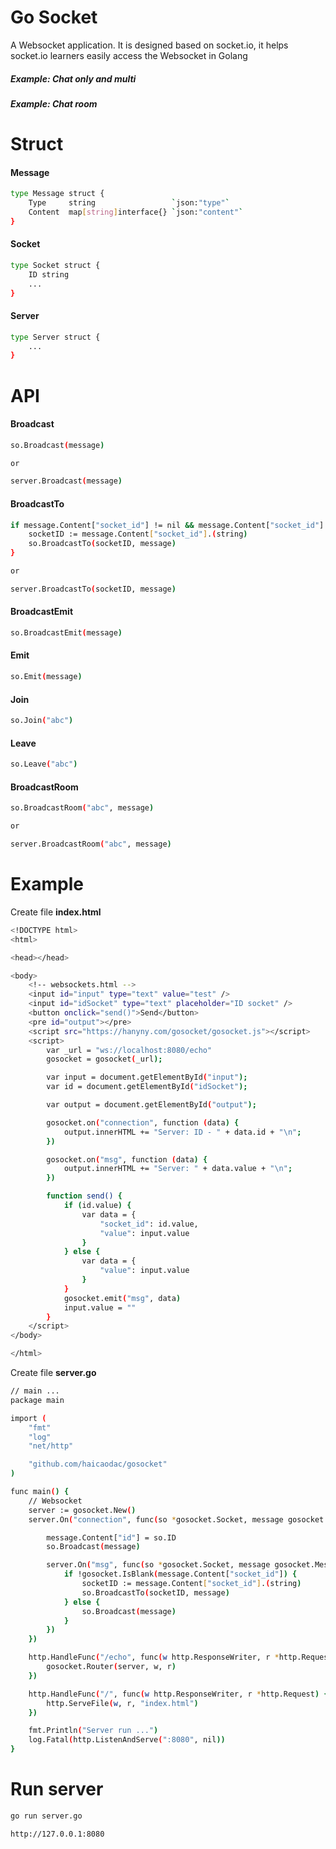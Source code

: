 # Go Socket

A Websocket application. It is designed based on socket.io, it helps socket.io learners easily access the Websocket in Golang

##### Example: Chat only and multi
##### Example: Chat room

# Struct 
#### Message
```sh
type Message struct {
	Type     string                 `json:"type"`
	Content  map[string]interface{} `json:"content"`
}
```
#### Socket
```sh
type Socket struct {
    ID string
    ...
}
```
#### Server
```sh
type Server struct {
    ...
}
```
# API

#### Broadcast
```sh
so.Broadcast(message)

or

server.Broadcast(message)
```
#### BroadcastTo
```sh
if message.Content["socket_id"] != nil && message.Content["socket_id"] != "" {
    socketID := message.Content["socket_id"].(string)
    so.BroadcastTo(socketID, message)
}

or 

server.BroadcastTo(socketID, message)
```
#### BroadcastEmit
```sh
so.BroadcastEmit(message)
```
#### Emit
```sh
so.Emit(message)
```
#### Join
```sh
so.Join("abc")
```
#### Leave
```sh
so.Leave("abc")
```
#### BroadcastRoom
```sh
so.BroadcastRoom("abc", message)

or 

server.BroadcastRoom("abc", message)
```

# Example

Create file **index.html**
```sh
<!DOCTYPE html>
<html>

<head></head>

<body>
    <!-- websockets.html -->
    <input id="input" type="text" value="test" />
    <input id="idSocket" type="text" placeholder="ID socket" />
    <button onclick="send()">Send</button>
    <pre id="output"></pre>
    <script src="https://hanyny.com/gosocket/gosocket.js"></script>
    <script>
        var _url = "ws://localhost:8080/echo"
        gosocket = gosocket(_url);

        var input = document.getElementById("input");
        var id = document.getElementById("idSocket");

        var output = document.getElementById("output");

        gosocket.on("connection", function (data) {
            output.innerHTML += "Server: ID - " + data.id + "\n";
        })

        gosocket.on("msg", function (data) {
            output.innerHTML += "Server: " + data.value + "\n";
        })

        function send() {
            if (id.value) {
                var data = {
                    "socket_id": id.value,
                    "value": input.value
                }
            } else {
                var data = {
                    "value": input.value
                }
            }
            gosocket.emit("msg", data)
            input.value = ""
        }
    </script>
</body>

</html>
```
Create file **server.go**
```sh
// main ...
package main

import (
	"fmt"
	"log"
	"net/http"

	"github.com/haicaodac/gosocket"
)

func main() {
	// Websocket
	server := gosocket.New()
	server.On("connection", func(so *gosocket.Socket, message gosocket.Message) {

		message.Content["id"] = so.ID
		so.Broadcast(message)

		server.On("msg", func(so *gosocket.Socket, message gosocket.Message) {
			if !gosocket.IsBlank(message.Content["socket_id"]) {
				socketID := message.Content["socket_id"].(string)
				so.BroadcastTo(socketID, message)
			} else {
				so.Broadcast(message)
			}
		})
	})

	http.HandleFunc("/echo", func(w http.ResponseWriter, r *http.Request) {
		gosocket.Router(server, w, r)
	})

	http.HandleFunc("/", func(w http.ResponseWriter, r *http.Request) {
		http.ServeFile(w, r, "index.html")
	})

	fmt.Println("Server run ...")
	log.Fatal(http.ListenAndServe(":8080", nil))
}


```
# Run server
```sh
go run server.go
```
```sh
http://127.0.0.1:8080
```
